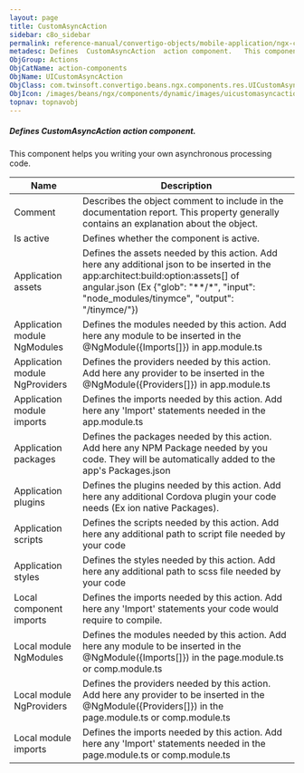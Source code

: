 ```yaml
---
layout: page
title: CustomAsyncAction
sidebar: c8o_sidebar
permalink: reference-manual/convertigo-objects/mobile-application/ngx-components/action-components/customasyncaction/
metadesc: Defines  CustomAsyncAction  action component.   This component helps you writing your own asynchronous processing code.
ObjGroup: Actions
ObjCatName: action-components
ObjName: UICustomAsyncAction
ObjClass: com.twinsoft.convertigo.beans.ngx.components.res.UICustomAsyncAction
ObjIcon: /images/beans/ngx/components/dynamic/images/uicustomasyncaction_32x32.png
topnav: topnavobj
---
```

##### Defines <i>CustomAsyncAction</i> action component. <br/>

 This component helps you writing your own asynchronous processing code.

Name | Description 
--- | ---
Comment | Describes the object comment to include in the documentation report.  This property generally contains an explanation about the object. 
Is active | Defines whether the component is active. 
Application assets | Defines the assets needed by this action.  Add here any additional json to be inserted in the app:architect:build:option:assets[] of angular.json (Ex {"glob": "**/*", "input": "node_modules/tinymce", "output": "/tinymce/"})
Application module NgModules | Defines the modules needed by this action.  Add here any module to be inserted in the @NgModule({Imports[]}) in app.module.ts
Application module NgProviders | Defines the providers needed by this action.  Add here any provider to be inserted in the @NgModule({Providers[]}) in app.module.ts
Application module imports | Defines the imports needed by this action.  Add here any 'Import' statements needed in the app.module.ts
Application packages | Defines the packages needed by this action.  Add here any NPM Package needed by you code. They will be automatically added to the app's Packages.json
Application plugins | Defines the plugins needed by this action.  Add here any additional Cordova plugin your code needs (Ex ion native Packages).
Application scripts | Defines the scripts needed by this action.  Add here any additional path to script file needed by your code
Application styles | Defines the styles needed by this action.  Add here any additional path to scss file needed by your code
Local component imports | Defines the imports needed by this action.  Add here any 'Import' statements your code would require to compile.
Local module NgModules | Defines the modules needed by this action.  Add here any module to be inserted in the @NgModule({Imports[]}) in the page.module.ts or comp.module.ts
Local module NgProviders | Defines the providers needed by this action.  Add here any provider to be inserted in the @NgModule({Providers[]}) in the page.module.ts or comp.module.ts
Local module imports | Defines the imports needed by this action.  Add here any 'Import' statements needed in the page.module.ts or comp.module.ts

